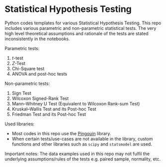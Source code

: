 Statistical Hypothesis Testing
==============================
Python codes templates for various Statistical Hypothesis Testing. This repo includes various parametric and non-parametric statistical tests. The very high level theoretical assumptions and rationale of the tests are stated inconsistently in the notebooks.

Parametric tests:
1. *t*-test
2. *Z*-Test
3. Chi-Square test
4. ANOVA and post-hoc tests

Non-parametric tests:
1. Sign Test
2. Wilcoxon Signed-Rank Test
3. Mann–Whitney U Test (Equivalent to Wilcoxon Rank-sum Test)
4. Kruskal–Wallis Test and its Post-hoc Test
5. Friedman Test and its Post-hoc Test

Used libraries:
- Most codes in this repo use the [Pingouin](https://pingouin-stats.org/) library. 
- When certain tests/use-cases are not available in the library, custom functions and other libraries such as `scipy` and `statsmodel` are used.

Important notes: The data examples used in this repo may not fulfil the underlying assumptions/rules of the tests e.g. paired sample, normality, etc. 